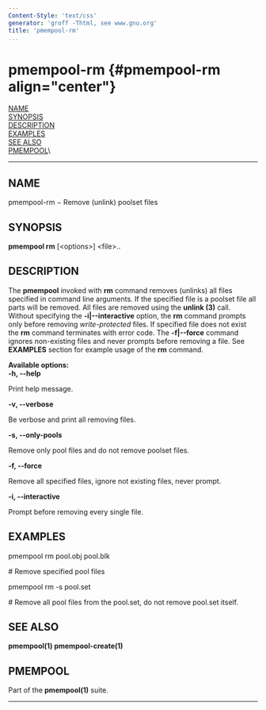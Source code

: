 ```yaml
---
Content-Style: 'text/css'
generator: 'groff -Thtml, see www.gnu.org'
title: 'pmempool-rm'
...
```


pmempool-rm {#pmempool-rm align="center"}
===========

[NAME](#NAME)\
[SYNOPSIS](#SYNOPSIS)\
[DESCRIPTION](#DESCRIPTION)\
[EXAMPLES](#EXAMPLES)\
[SEE ALSO](#SEE%20ALSO)\
[PMEMPOOL](#PMEMPOOL)\

------------------------------------------------------------------------

NAME []()
---------

pmempool-rm − Remove (unlink) poolset files

SYNOPSIS []()
-------------

**pmempool rm** \[&lt;options&gt;\] &lt;file&gt;..

DESCRIPTION []()
----------------

The **pmempool** invoked with **rm** command removes (unlinks) all files
specified in command line arguments. If the specified file is a poolset
file all parts will be removed. All files are removed using the **unlink
(3)** call. Without specifying the **-i|--interactive** option, the
**rm** command prompts only before removing *write-protected* files. If
specified file does not exist the **rm** command terminates with error
code. The **-f|--force** command ignores non-existing files and never
prompts before removing a file. See **EXAMPLES** section for example
usage of the **rm** command.

**Available options:\
-h, --help**

Print help message.

**-v, --verbose**

Be verbose and print all removing files.

**-s, --only-pools**

Remove only pool files and do not remove poolset files.

**-f, --force**

Remove all specified files, ignore not existing files, never prompt.

**-i, --interactive**

Prompt before removing every single file.

EXAMPLES []()
-------------

pmempool rm pool.obj pool.blk

\# Remove specified pool files

pmempool rm -s pool.set

\# Remove all pool files from the pool.set, do not remove pool.set
itself.

SEE ALSO []()
-------------

**pmempool(1) pmempool-create(1)**

PMEMPOOL []()
-------------

Part of the **pmempool(1)** suite.

------------------------------------------------------------------------
